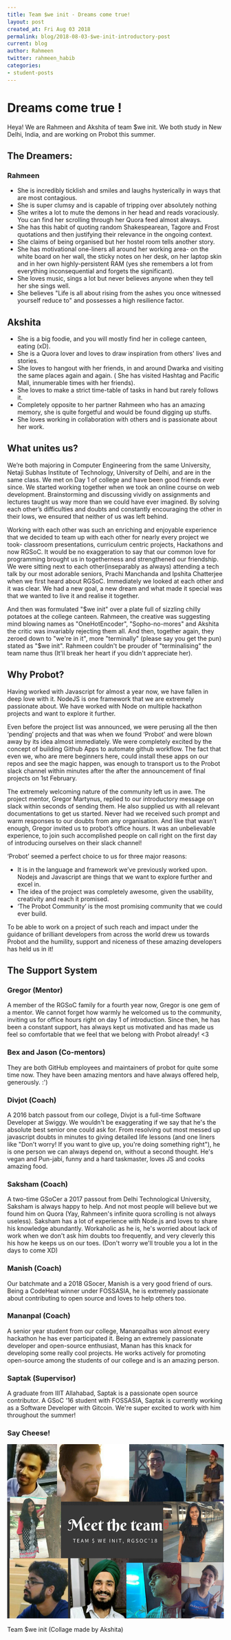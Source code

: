 ```yaml
---
title: Team $we init - Dreams come true!
layout: post
created_at: Fri Aug 03 2018
permalink: blog/2018-08-03-$we-init-introductory-post
current: blog
author: Rahmeen
twitter: rahmeen_habib
categories:
- student-posts
---
```


# Dreams come true !

Heya! We are Rahmeen and Akshita of team $we init. We both study in New Delhi, India, and are working on Probot this summer. 

## The Dreamers:

### Rahmeen 
* She is incredibly ticklish and smiles and laughs hysterically in ways that are most contagious.
* She is super clumsy and is capable of tripping over absolutely nothing
* She writes a lot to mute the demons in her head and reads voraciously. You can find her scrolling through her Quora feed almost always.
* She has this habit of quoting random Shakespearean, Tagore and Frost quotations and then justifying their relevance in the ongoing context.
* She claims of being organised but her hostel room tells another story.
* She has motivational one-liners all around her working area- on the white board on her wall, the sticky notes on her desk, on her laptop skin and in her own highly-persistent RAM (yes she remembers a lot from everything inconsequential and forgets the significant). 
* She loves music, sings a lot but never believes anyone when they tell her she sings well.
* She believes "Life is all about rising from the ashes you once witnessed yourself reduce to" and possesses a high resilience factor.

## Akshita
* She is a big foodie, and you will mostly find her in college canteen, eating (xD).
* She is a Quora lover and loves to draw inspiration from others' lives and stories.
* She loves to hangout with her friends, in and around Dwarka and visiting the same places again and again. ( She has visited Hashtag and Pacific Mall, innumerable times with her friends).
* She loves to make a strict time-table of tasks in hand but rarely follows it.
* Completely opposite to her partner Rahmeen who has an amazing memory, she is quite forgetful and would be found digging up stuffs. 
* She loves working in collaboration with others and is passionate about her work.


## What unites us?
We’re both majoring in Computer Engineering from the same University, Netaji Subhas Institute of Technology, University of Delhi, and are in the same class. We met on Day 1 of college and have been good friends ever since. We started working together when we took an online course on web development. Brainstorming and discussing vividly on assignments and lectures taught us way more than we could have ever imagined. By solving each other’s difficulties and doubts and constantly encouraging the other in their lows, we ensured that neither of us was left behind. 

Working with each other was such an enriching and enjoyable experience that we decided to team up with each other for nearly every project we took- classroom presentations, curriculum centric projects, Hackathons and now RGSoC. It would be no exaggeration to say that our common love for programming  brought us in togetherness and strengthened our friendship. 
We were sitting next to each other(inseparably as always) attending a tech talk by our most adorable seniors, Prachi Manchanda and Ipshita Chatterjee when we first heard about RGSoC. Immediately we looked at each other and it was clear. We had a new goal, a new dream and what made it special was that we wanted to live it and realise it together.

And then was formulated "$we init" over a plate full of sizzling chilly potatoes at the college canteen. Rahmeen, the creative was suggesting mind blowing names as "OneHotEncoder", "Sopho-no-mores" and Akshita the critic was invariably rejecting them all. And then, together again, they zeroed down to "we're in it", more "terminally" (please say you get the pun) stated as "$we init". Rahmeen couldn't be prouder of "terminalising" the team name thus (It'll break her heart if you didn't appreciate her). 

## Why Probot?
Having worked with Javascript for almost a year now, we have fallen in deep love with it. NodeJS is one framework that we are extremely passionate about. We have worked with Node on multiple hackathon projects and want to explore it further. 

Even before the project list was announced, we were perusing all the then ‘pending’ projects and that was when we found ‘Probot’ and were blown away by its idea almost immediately. We were completely excited by the concept of building Github Apps to automate github workflow. The fact that even we, who are mere beginners here,  could install these apps on our repos and see the magic happen, was enough to transport us to the Probot slack channel within minutes after the after the announcement of final projects on 1st February. 

The extremely welcoming nature of the community left us in awe. The project mentor, Gregor Martynus, replied to our introductory message on slack within seconds of sending them. He also supplied us with all relevant documentations to get us started. Never had we received such prompt and warm responses to our doubts from any organisation. And like that wasn’t enough, Gregor invited us to probot’s office hours. It was an unbelievable experience, to join such accomplished people on call right on the first day of introducing ourselves on their slack channel! 

‘Probot’ seemed a perfect choice to us for three major reasons:
* It is in the language and framework we’ve previously worked upon. Nodejs and Javascript are things that we want to explore further and excel in.
* The idea of the project was completely awesome, given the usability, creativity and reach it promised.
* ‘The Probot Community’ is the most promising community that we could ever build.

To be able to work on a project of such reach and impact under the guidance of brilliant developers from across the world drew us towards Probot and the humility, support and niceness of these amazing developers has held us in it!

## The Support System 

### Gregor (Mentor)
A member of the RGSoC family for a fourth year now, Gregor is one gem of a mentor. We cannot forget how warmly he welcomed us to the community, inviting us for office hours right on day 1 of introduction. Since then, he has been a constant support, has always kept us motivated and has made us feel so comfortable that we feel that we belong with Probot already! <3 

### Bex and Jason (Co-mentors)
They are both GitHub employees and maintainers of probot for quite some time now. They have been amazing mentors and have always offered help, generously. :')

### Divjot (Coach)
A 2016 batch passout from our college, Divjot is a full-time Software Developer at Swiggy. We wouldn't be exaggerating if we say that he's the absolute best senior one could ask for. From resolving out most messed up javascript doubts in minutes to giving detailed life lessons (and one liners like "Don't worry! If you want to give up, you're doing something right"), he is one person we can always depend on, without a second thought. He's vegan and Pun-jabi, funny and a hard taskmaster, loves JS and cooks amazing food. 

### Saksham (Coach)
A two-time GSoCer a 2017 passout from Delhi Technological University, Saksham is always happy to help. And not most people will believe but we found him on Quora (Yay, Rahmeen's infinite quora scrolling is not always useless). Saksham has a lot of experience with Node.js and loves to share his knowledge abundantly. Workaholic as he is, he's worried about lack of work when we don't ask him doubts too frequently, and very cleverly this his how he keeps us on our toes. (Don't worry we'll trouble you a lot in the days to come XD)

### Manish (Coach)
Our batchmate and a 2018 GSocer, Manish is a very good friend of ours. Being a CodeHeat winner under FOSSASIA, he is extremely passionate about contributing to open source and loves to help others too. 

### Mananpal (Coach)
A senior year student from our college, Mananpalhas won almost every hackathon he has ever participated it. Being an extremely passionate developer and open-source enthusiast, Manan has this knack for developing some really cool projects. He works actively for promoting open-source among the students of our college and is an amazing person.

### Saptak (Supervisor)
A graduate from IIIT Allahabad, Saptak is a passionate open source contributor. A GSoC '16 student with FOSSASIA, Saptak is currently working as a Software Developer with Gitcoin. We're super excited to work with him throughout the summer!  

### Say Cheese! 

![Team $we init in one frame](/img/blog/2018/WeInit.jpg)
<div class="image-credits"> Team $we init (Collage made by Akshita)</div>

